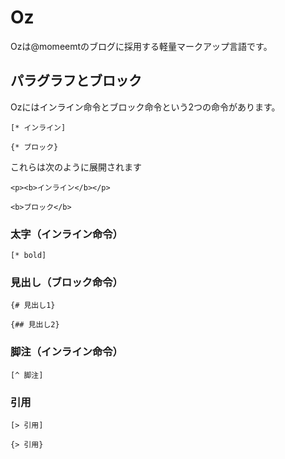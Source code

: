 # Oz
Ozは@momeemtのブログに採用する軽量マークアップ言語です。

## パラグラフとブロック
Ozにはインライン命令とブロック命令という2つの命令があります。

`[* インライン]`

`{* ブロック}`

これらは次のように展開されます

`<p><b>インライン</b></p>`

`<b>ブロック</b>`

### 太字（インライン命令）
`[* bold]`

### 見出し（ブロック命令）
`{# 見出し1}`

`{## 見出し2}`

### 脚注（インライン命令）
`[^ 脚注]`

### 引用
`[> 引用]`

`{> 引用}`

